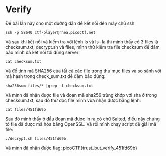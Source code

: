 # Verify
Đề bài lần này cho một đường dẫn để kết nối đến máy chủ ssh 
```
ssh -p 58640 ctf-player@rhea.picoctf.net
```
Và sau khi kết nối và kiểm tra với lệnh ls và ls -la thì mình thấy có 3 files là checksum.txt, decrypt.sh và files, mình thử kiểm tra file checksum để đảm bảo 
mình đã kết nối tới đúng server:
```
cat checksum.txt
```
Và để tính mã SHA256 của tất cả các file trong thư mục files và so sánh với mã hash trong check_sum.txt để đảm bảo đúng:
```
sha256sum files/* |grep -f checksum.txt
```
Và mình đã nhận được file và đoạn mã sha256 trùng khớp với sha ở trong checksum.txt, sau dó thử đọc file mình vừa nhận được bằng lệnh: 
```
cat files/451fd69b
```
Sau đó mình thấy ở đầu đoạn mã được in ra có chữ Salted, điều này chứng tỏ file đã được mã hóa bằng OpenSSL.
Và rồi mình chạy script để giải mã file:
```
./decrypt.sh files/451fd69b
```
Và mình đã nhận được flag:
picoCTF{trust_but_verify_451fd69b}


